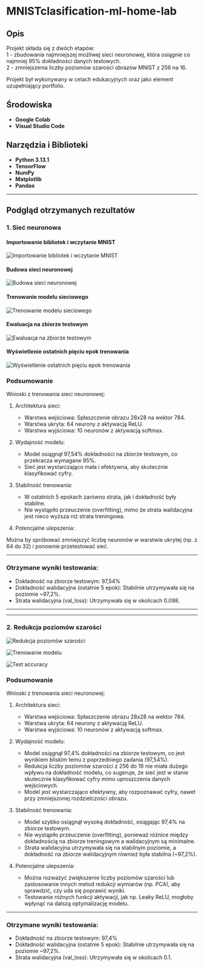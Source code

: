 # MNISTclasification-ml-home-lab

## Opis ##

Projekt składa się z dwóch etapów:  
  1 - zbudowania najmniejszej możliwej sieci neuronowej, która osiągnie co najmniej 95% dokładności danych testowych.  
  2 - zmniejszenia liczby poziomów szarości obrazów MNIST z 256 na 16.


Projekt był wykonywany w celach edukacyjnych oraz jako element uzupełniający portfolio.


## Środowiska ##

- **Google Colab**
- **Visual Studio Code**


## Narzędzia i Biblioteki ##

- **Python 3.13.1**
- **TensorFlow**
- **NumPy**
- **Matplotlib**
- **Pandas**


---


## Podgląd otrzymanych rezultatów ##

### 1. Sieć neuronowa ###

#### Importowanie bibliotek i wczytanie MNIST  ####
![Importowanie bibliotek i wczytanie MNIST](https://i.imgur.com/GNBazMJ.png)


#### Budowa sieci neuronowej ####

![Budowa sieci neuronowej](https://i.imgur.com/OIVsB8F.png)


#### Trenowanie modelu sieciowego ####

![Trenowanie modelu sieciowego](https://i.imgur.com/2fZJeuc.png)


#### Ewaluacja na zbiorze testowym ####

![Ewaluacja na zbiorze testowym](https://i.imgur.com/Omxto12.png)


#### Wyświetlenie ostatnich pięciu epok trenowania ####

![Wyświetlenie ostatnich pięciu epok trenowania](https://i.imgur.com/XDY6uxn.png)

### Podsumowanie ###

Wnioski z trenowania sieci neuronowej:

1. Architektura sieci:
   
     * Warstwa wejściowa: Spłaszczenie obrazu 28x28 na wektor 784.
     * Warstwa ukryta: 64 neurony z aktywacją ReLU.
     * Warstwa wyjściowa: 10 neuronów z aktywacją softmax.  
    
3. Wydajność modelu:
   
    * Model osiągnął 97,54% dokładności na zbiorze testowym, co przekracza wymagane 95%.
    * Sieć jest wystarczająco mała i efektywna, aby skutecznie klasyfikować cyfry.
    
3. Stabilność trenowania:
    
    * W ostatnich 5 epokach zarówno strata, jak i dokładność były stabilne.
    * Nie wystąpiło przeuczenie (overfitting), mimo że strata walidacyjna jest nieco wyższa niż strata treningowa.

    
4. Potencjalne ulepszenia:
   
Można by spróbować zmniejszyć liczbę neuronów w warstwie ukrytej (np. z 64 do 32) i ponownie przetestować sieć. 

---

### Otrzymane wyniki testowania:  ###

  * Dokładność na zbiorze testowym: 97,54%
  * Dokładność walidacyjna (ostatnie 5 epok): Stabilnie utrzymywała się na poziomie ~97,2%.
  * Strata walidacyjna (val_loss): Utrzymywała się w okolicach 0.098.

---
---


### 2. Redukcja poziomów szarości ###


![Redukcja poziomów szarości](https://i.imgur.com/ahD3abG.png)


![Trenowanie modelu](https://i.imgur.com/8f3t4hP.png)


![Test accuracy](https://i.imgur.com/U2vZFUc.png)



### Podsumowanie ###

Wnioski z trenowania sieci neuronowej:

1. Architektura sieci:
   
    * Warstwa wejściowa: Spłaszczenie obrazu 28x28 na wektor 784.
    * Warstwa ukryta: 64 neurony z aktywacją ReLU.
    * Warstwa wyjściowa: 10 neuronów z aktywacją softmax.

2. Wydajność modelu:
   
    * Model osiągnął 97,4% dokładności na zbiorze testowym, co jest wynikiem bliskim temu z poprzedniego zadania (97,54%).
    * Redukcja liczby poziomów szarości z 256 do 16 nie miała dużego wpływu na dokładność modelu, co sugeruje, że sieć jest w stanie skutecznie klasyfikować cyfry mimo uproszczenia danych wejściowych.
    * Model jest wystarczająco efektywny, aby rozpoznawać cyfry, nawet przy zmniejszonej rozdzielczości obrazu.

4. Stabilność trenowania:

    * Model szybko osiągnął wysoką dokładność, osiągając 97,4% na zbiorze testowym.
    * Nie wystąpiło przeuczenie (overfitting), ponieważ różnice między dokładnością na zbiorze treningowym a walidacyjnym są minimalne.
    * Strata walidacyjna utrzymywała się na stabilnym poziomie, a dokładność na zbiorze walidacyjnym również była stabilna (~97,2%).

6. Potencjalne ulepszenia:
   
    * Można rozważyć zwiększenie liczby poziomów szarości lub zastosowanie innych metod redukcji wymiarów (np. PCA), aby sprawdzić, czy uda się poprawić wyniki.
    * Testowanie różnych funkcji aktywacji, jak np. Leaky ReLU, mogłoby wpłynąć na dalszą optymalizację modelu.


---

### Otrzymane wyniki testowania:  ###

  * Dokładność na zbiorze testowym: 97,4%
  * Dokładność walidacyjna (ostatnie 5 epok): Stabilnie utrzymywała się na poziomie ~97,2%.
  * Strata walidacyjna (val_loss): Utrzymywała się w okolicach 0.1.
